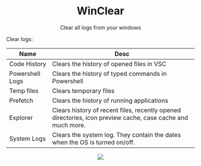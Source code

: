 <h1 align="center">WinClear</h1>
<p align="center">Clear all logs from your windows</p>
Clear logs:

| Name            | Desc                                                                                                       |
|-----------------|------------------------------------------------------------------------------------------------------------|
| Code History    | Clears the history of opened files in VSC                                                                  |
| Powershell Logs | Clears the history of typed commands in Powershell                                                         |
| Temp files      | Clears temporary files                                                                                     |
| Prefetch        | Clears the history of running applications                                                                 |
| Explorer        | Clears history of recent files, recently opened directories, icon preview cache, case cache and much more. |
| System Logs     | Clears the system log. They contain the dates when the OS is turned on/off.                                |

<p align="center"><img src="https://count.getloli.com/get/@winclear"></p>
